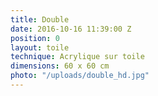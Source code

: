 ```yaml
---
title: Double
date: 2016-10-16 11:39:00 Z
position: 0
layout: toile
technique: Acrylique sur toile
dimensions: 60 x 60 cm
photo: "/uploads/double_hd.jpg"
---
```


